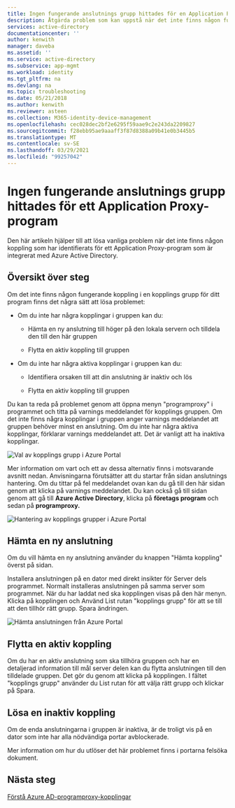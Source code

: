 ```yaml
---
title: Ingen fungerande anslutnings grupp hittades för en Application Proxy-app
description: Åtgärda problem som kan uppstå när det inte finns någon fungerande koppling i en kopplings grupp för ditt program med Azure-AD-programproxy
services: active-directory
documentationcenter: ''
author: kenwith
manager: daveba
ms.assetid: ''
ms.service: active-directory
ms.subservice: app-mgmt
ms.workload: identity
ms.tgt_pltfrm: na
ms.devlang: na
ms.topic: troubleshooting
ms.date: 05/21/2018
ms.author: kenwith
ms.reviewer: asteen
ms.collection: M365-identity-device-management
ms.openlocfilehash: cec028dec2bf2e6295f59aae9c2e243da2209827
ms.sourcegitcommit: f28ebb95ae9aaaff3f87d8388a09b41e0b3445b5
ms.translationtype: MT
ms.contentlocale: sv-SE
ms.lasthandoff: 03/29/2021
ms.locfileid: "99257042"
---
```

# <a name="no-working-connector-group-found-for-an-application-proxy-application"></a>Ingen fungerande anslutnings grupp hittades för ett Application Proxy-program

Den här artikeln hjälper till att lösa vanliga problem när det inte finns någon koppling som har identifierats för ett Application Proxy-program som är integrerat med Azure Active Directory.

## <a name="overview-of-steps"></a>Översikt över steg
Om det inte finns någon fungerande koppling i en kopplings grupp för ditt program finns det några sätt att lösa problemet:

-   Om du inte har några kopplingar i gruppen kan du:

    -   Hämta en ny anslutning till höger på den lokala servern och tilldela den till den här gruppen

    -   Flytta en aktiv koppling till gruppen

-   Om du inte har några aktiva kopplingar i gruppen kan du:

    -   Identifiera orsaken till att din anslutning är inaktiv och lös

    -   Flytta en aktiv koppling till gruppen

Du kan ta reda på problemet genom att öppna menyn "programproxy" i programmet och titta på varnings meddelandet för kopplings gruppen. Om det inte finns några kopplingar i gruppen anger varnings meddelandet att gruppen behöver minst en anslutning. Om du inte har några aktiva kopplingar, förklarar varnings meddelandet att. Det är vanligt att ha inaktiva kopplingar. 

   ![Val av kopplings grupp i Azure Portal](./media/application-proxy-connectivity-no-working-connector/no-active-connector.png)

Mer information om vart och ett av dessa alternativ finns i motsvarande avsnitt nedan. Anvisningarna förutsätter att du startar från sidan anslutnings hantering. Om du tittar på fel meddelandet ovan kan du gå till den här sidan genom att klicka på varnings meddelandet. Du kan också gå till sidan genom att gå till **Azure Active Directory**, klicka på **företags program** och sedan på **programproxy.**

   ![Hantering av kopplings grupper i Azure Portal](./media/application-proxy-connectivity-no-working-connector/app-proxy.png)

## <a name="download-a-new-connector"></a>Hämta en ny anslutning

Om du vill hämta en ny anslutning använder du knappen "Hämta koppling" överst på sidan.

Installera anslutningen på en dator med direkt insikter för Server dels programmet. Normalt installeras anslutningen på samma server som programmet. När du har laddat ned ska kopplingen visas på den här menyn. Klicka på kopplingen och Använd List rutan "kopplings grupp" för att se till att den tillhör rätt grupp. Spara ändringen.

   ![Hämta anslutningen från Azure Portal](./media/application-proxy-connectivity-no-working-connector/download-connector.png)
   
## <a name="move-an-active-connector"></a>Flytta en aktiv koppling

Om du har en aktiv anslutning som ska tillhöra gruppen och har en detaljerad information till mål server delen kan du flytta anslutningen till den tilldelade gruppen. Det gör du genom att klicka på kopplingen. I fältet "kopplings grupp" använder du List rutan för att välja rätt grupp och klickar på Spara.

## <a name="resolve-an-inactive-connector"></a>Lösa en inaktiv koppling

Om de enda anslutningarna i gruppen är inaktiva, är de troligt vis på en dator som inte har alla nödvändiga portar avblockerade.

Mer information om hur du utlöser det här problemet finns i portarna felsöka dokument.

## <a name="next-steps"></a>Nästa steg
[Förstå Azure AD-programproxy-kopplingar](application-proxy-connectors.md)


